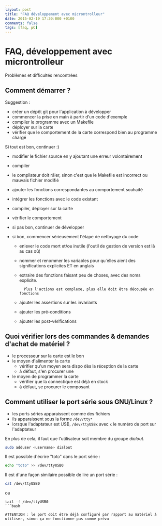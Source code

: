 ```yaml
---
layout: post
title: "FAQ développement avec microntrolleur"
date: 2015-02-19 17:30:000 +0100
comments: false
tags: [faq, µC]
---
```


# FAQ, développement avec microntrolleur

Problèmes et difficultés rencontrées

## Comment démarrer ?

Suggestion : 

* créer un dépôt git pour l'application à développer
* commencer la prise en main à partir d'un code d'exemple
* compiler le programme avec un Makefile
* déployer sur la carte
* vérifier que le comportement de la carte correspond bien au programme chargé

Si tout est bon, continuer :)

* modifier le fichier source en y ajoutant une erreur volontairement
* compiler
* le compilateur doit râler, sinon c'est que le Makefile est incorrect ou mauvais fichier modifié

* ajouter les fonctions correspondantes au comportement souhaité
* intégrer les fonctions avec le code existant
* compiler, déployer sur la carte
* vérifier le comportement
* si pas bon, continuer de développer
* si bon, commencer sérieusement l'étape de nettoyage du code
	* enlever le code mort et/ou inutile (l'outil de gestion de version est là au cas où)
	* nommer et renommer les variables pour qu'elles aient des significations explicites ET en anglais
	* extraire des fonctions faisant peu de choses, avec des noms explicite.

			Plus l'actions est complexe, plus elle doit être découpée en fonctions

	* ajouter les assertions sur les invariants
	* ajouter les pré-conditions
	* ajouter les post-vérifications

## Quoi vérifier lors des commandes & demandes d'achat de matériel ?

* le processeur sur la carte est le bon
* le moyen d'alimenter la carte
	* vérifier qu'un moyen sera dispo dès la réception de la carte
	* à défaut, s'en procurer une
* le moyen de programmer la carte
	* vérifier que la connectique est déjà en stock
	* à défaut, se procurer le composant

## Comment utiliser le port série sous GNU/Linux ?

* les ports séries apparaissent comme des fichiers
* ils apparaissent sous la forme `/dev/tty*`
* lorsque l'adaptateur est USB, `/dev/ttyUSBx` avec `x` le numéro de port sur l'adaptateur

En plus de cela, il faut que l'utilisateur soit membre du groupe _dialout_.

```bash
sudo adduser <username> dialout
```

Il est possible d'écrire "toto" dans le port série :

```bash
echo "toto" >> /dev/ttyUSB0
```

Il est d'une façon similaire possible de lire un port série :

```bash
cat /dev/ttyUSB0
```

ou 

```
tail -f /dev/ttyUSB0
```bash

ATTENTION : le port doit être déjà configuré par rapport au matériel à utiliser, sinon ça ne fonctionne pas comme prévu

